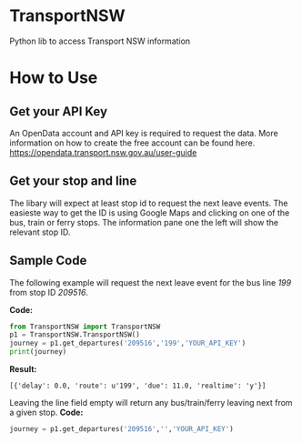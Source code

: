 # TransportNSW
Python lib to access Transport NSW information

# How to Use

## Get your API Key
An OpenData account and API key is required to request the data. More information on how to create the free account can be found here.
https://opendata.transport.nsw.gov.au/user-guide

## Get your stop and line
The libary will expect at least stop id to request the next leave events. The easieste way to get the ID is using Google Maps and clicking on one of the bus, train or ferry stops. The information pane one the left will show the relevant stop ID.

## Sample Code
The following example will request the next leave event for the bus line *199* from stop ID *209516*.

**Code:**
```python
from TransportNSW import TransportNSW
p1 = TransportNSW.TransportNSW()
journey = p1.get_departures('209516','199','YOUR_API_KEY')
print(journey)
```
**Result:**
```
[{'delay': 0.0, 'route': u'199', 'due': 11.0, 'realtime': 'y'}]
```
Leaving the line field empty will return any bus/train/ferry leaving next from a given stop.
**Code:**

```python
journey = p1.get_departures('209516','','YOUR_API_KEY')
```